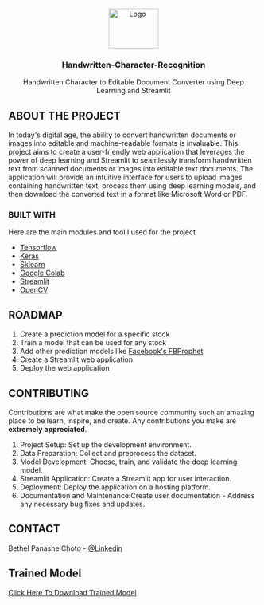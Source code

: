 <!-- PROJECT LOGO -->
<br />
<p align="center">
  <a href="https://github.com/tinotenda-alfaneti/stock-prices-predictor/">
    <img src=".1_jlxdirCP5Qre1pcoNC-7JQ.png" alt="Logo" width="100" height="80">
  </a>

  <h3 align="center">Handwritten-Character-Recognition</h3>

  <p align="center">
    Handwritten Character to Editable Document Converter using Deep Learning and Streamlit
    <br />
  </p>
</p>

<!-- ABOUT THE PROJECT -->
## ABOUT THE PROJECT

In today's digital age, the ability to convert handwritten documents or images into editable and machine-readable formats is invaluable. This project aims to create a user-friendly web application that leverages the power of deep learning and Streamlit to seamlessly transform handwritten text from scanned documents or images into editable text documents. The application will provide an intuitive interface for users to upload images containing handwritten text, process them using deep learning models, and then download the converted text in a format like Microsoft Word or PDF.


### BUILT WITH
Here are the main modules and tool I used for the project
* [Tensorflow](https://github.com/tensorflow)
* [Keras](https://github.com/keras-team/keras)
* [Sklearn](https://github.com/topics/sklearn)
* [Google Colab](https://github.com/googlecolab)
* [Streamlit](https://github.com/streamlit)
* [OpenCV](https://github.com/opencv)


<!-- ROADMAP -->
## ROADMAP

1. Create a prediction model for a specific stock
2. Train a model that can be used for any stock
3. Add other prediction models like [Facebook's FBProphet](https://github.com/facebook/prophet)
4. Create a Streamlit web application
5. Deploy the web application


<!-- CONTRIBUTING -->
## CONTRIBUTING

Contributions are what make the open source community such an amazing place to be learn, inspire, and create. Any contributions you make are **extremely appreciated**.

1. Project Setup: Set up the development environment.
2. Data Preparation: Collect and preprocess the dataset.
3. Model Development: Choose, train, and validate the deep learning model.
4. Streamlit Application: Create a Streamlit app for user interaction.
5. Deployment: Deploy the application on a hosting platform.
6. Documentation and Maintenance:Create user documentation - Address any necessary bug fixes and updates.

<!-- CONTACT -->
## CONTACT

Bethel Panashe Choto - [@Linkedin](https://www.linkedin.com/in/bethel-panashe-choto/)

<!-- Contributions -->
## Trained Model
[Click Here To Download Trained Model](https://drive.google.com/file/d/1nlJ8cNvvUWRczSGz3Dn_0MN2UJ2_hT06/view?usp=share_link)


<!-- MARKDOWN LINKS & IMAGES -->
<!-- https://www.markdownguide.org/basic-syntax/#reference-style-links -->
[forks-shield]: https://img.shields.io/github/forks/roshanlam/ReadMeTemplate?style=for-the-badge
[forks-url]: https://github.com/roshanlam/ReadMeTemplate/network/members
[stars-shield]: https://img.shields.io/github/stars/roshanlam/ReadMeTemplate?style=for-the-badge
[stars-url]: https://github.com/roshanlam/ReadMeTemplate/stargazers
[issues-shield]: https://img.shields.io/github/issues/roshanlam/ReadMeTemplate?style=for-the-badge
[issues-url]: https://github.com/roshanlam/ReadMeTemplate/issues
[linkedin-shield]: https://img.shields.io/badge/-LinkedIn-black.svg?style=flat-square&logo=linkedin&colorB=555
[linkedin-url]: https://linkedin.com/in/roshan-lamichhane 
